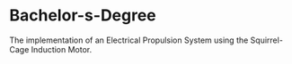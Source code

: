 # Bachelor-s-Degree

The implementation of an Electrical Propulsion System using the Squirrel-Cage Induction Motor.
